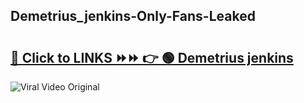 
 ## Demetrius_jenkins-Only-Fans-Leaked

# <h2><a href="https://clipsfans.com/Demetrius_jenkins&ref=git">🔗 Click to LINKS ⏩⏩ 👉 🟢 Demetrius jenkins </a></h2>

<a href="https://clipsfans.com/Demetrius_jenkins&ref=git" rel="nofollow" data-target="animated-image.originalLink"><img src="https://i.ibb.co.com/xMMVF88/686577567.gif" alt="Viral Video Original" style="max-width: 100%; display: inline-block;" data-target="animated-image.originalImage"></a>
